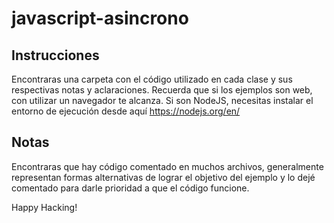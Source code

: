 # javascript-asincrono

## Instrucciones
Encontraras una carpeta con el código utilizado en cada clase y sus respectivas notas y aclaraciones. Recuerda que si los ejemplos son web, con utilizar un navegador te alcanza. Si son NodeJS, necesitas instalar el entorno de ejecución desde aquí https://nodejs.org/en/

## Notas
Encontraras que hay código comentado en muchos archivos, generalmente representan formas alternativas de lograr el objetivo del ejemplo y lo dejé comentado para darle prioridad a que el código funcione.

Happy Hacking!

